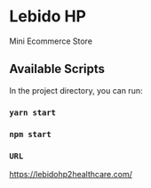 # Lebido HP
Mini Ecommerce Store

## Available Scripts

In the project directory, you can run:

### `yarn start`
### `npm start`


### `URL`
https://lebidohp2healthcare.com/
